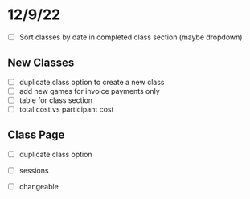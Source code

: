 # 12/9/22

- [ ] Sort classes by date in completed class section (maybe dropdown)

## New Classes

- [ ] duplicate class option to create a new class
- [ ] add new games for invoice payments only
- [ ] table for class section
- [ ] total cost vs participant cost

## Class Page

- [ ] duplicate class option
- [ ] sessions
- [ ] changeable

